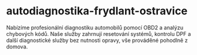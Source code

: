 # autodiagnostika-frydlant-ostravice
Nabízíme profesionální diagnostiku automobilů pomocí OBD2 a analýzu chybových kódů. Naše služby zahrnují resetování systémů, kontrolu DPF a další diagnostické služby bez nutnosti opravy, vše prováděné pohodlně z domova.
